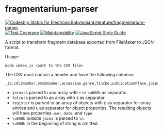 # fragmentarium-parser

[![Codeship Status for ElectronicBabylonianLiterature/fragmentarium-parser](https://app.codeship.com/projects/64eda080-6034-0136-217f-124041e5e37d/status?branch=master)](https://app.codeship.com/projects/296226)
[![Test Coverage](https://api.codeclimate.com/v1/badges/971b9239bb9b40f555aa/test_coverage)](https://codeclimate.com/github/ElectronicBabylonianLiterature/fragmentarium-parser/test_coverage)
[![Maintainability](https://api.codeclimate.com/v1/badges/971b9239bb9b40f555aa/maintainability)](https://codeclimate.com/github/ElectronicBabylonianLiterature/fragmentarium-parser/maintainability)
[![JavaScript Style Guide](https://img.shields.io/badge/code_style-standard-brightgreen.svg)](https://standardjs.com)

A script to transform fragment database exported from FileMaker to JSON format.

Usage:
```
node index.js <path to the CSV file>
```

The CSV must contain a header and have the following columns:
```
_id,cdliNumber,bmIdNumber,accession,genre,fincke,publicationPlace,joins,subcollection,description,length,width,thickness,collection,script,date,folio,register,transliteration,notes
```

- `joins` is parsed to and array with ` + ` or `\u000b` as separator.
- `folio` is parsed to an array with ` ₤ ` as separator.
- `register` is parsed to an array of objects with ` ₤ ` as separator for array entries and `€` as separator for object properties. The resulting objects will have properties `user`, `date`, and `type`.
- `\u000b` outside `joins` is parsed to `\n`.
- `\u000b` in the beginning of string is omitted.